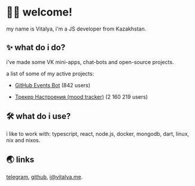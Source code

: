 
<h1>👨‍🦰 welcome!</h1>
<p>my name is Vitalya, i'm a JS developer from Kazakhstan.</p>
<h2>✨ what do i do?</h2>
<p>i've made some VK mini-apps, chat-bots and open-source projects.</p>
<p>a list of some of my active projects:</p>
<ul>
<li>
<p><a href="https://vk.com/githubbot">GitHub Events Bot</a> (842 users)</p>
</li>
<li>
<p><a href="https://vk.com/moodapp">Трекер Настроения (mood tracker)</a> (2 160 219 users)</p>
</li>
</ul>
<h2>🛠️ what do i use?</h2>
<p>i like to work with:
typescript, react, node.js, docker, mongodb, dart, linux, nix and nixos.</p>
<h2>🌏 links</h2>
<p><a href="https://t.me/vitalyavolyn">telegram</a>, <a href="https://github.com/vitalyavolyn">github</a>, <a href="mailto:i@vitalya.me">i@vitalya.me</a>.</p>

